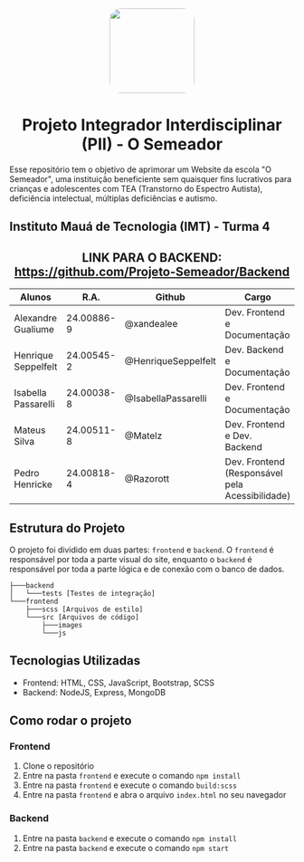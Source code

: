 <center>
    <image src="./icon_SVG.svg" width="150" style="border-radius:20px"/>

# Projeto Integrador Interdisciplinar (PII) - O Semeador

</center>

Esse repositório tem o objetivo de aprimorar um Website da escola "O Semeador", uma instituição beneficiente sem quaisquer fins lucrativos para crianças e adolescentes com TEA (Transtorno do Espectro Autista), deficiência intelectual, múltiplas deficiências e autismo.

## Instituto Mauá de Tecnologia (IMT) - Turma 4

<center>

## LINK PARA O BACKEND: https://github.com/Projeto-Semeador/Backend

| Alunos              | R.A.       | Github              | Cargo        |
| ------------------- | ---------- | ------------------- | -------------|
| Alexandre Gualiume  | 24.00886-9 | @xandealee          | Dev. Frontend e Documentação |
| Henrique Seppelfelt | 24.00545-2 | @HenriqueSeppelfelt | Dev. Backend e Documentação |
| Isabella Passarelli | 24.00038-8 | @IsabellaPassarelli | Dev. Frontend e Documentação |
| Mateus Silva        | 24.00511-8 | @Matelz             | Dev. Frontend e Dev. Backend |
| Pedro Henricke      | 24.00818-4 | @Razorott           | Dev. Frontend (Responsável pela Acessibilidade) |

</center>

## Estrutura do Projeto

O projeto foi dividido em duas partes: `frontend` e `backend`. O `frontend` é responsável por toda a parte visual do site, enquanto o `backend` é responsável por toda a parte lógica e de conexão com o banco de dados.

```
├───backend
│   └───tests [Testes de integração]
└───frontend
    ├───scss [Arquivos de estilo]
    └───src [Arquivos de código]
        ├───images
        └───js
```

## Tecnologias Utilizadas

- Frontend: HTML, CSS, JavaScript, Bootstrap, SCSS
- Backend: NodeJS, Express, MongoDB

## Como rodar o projeto

### Frontend

1. Clone o repositório
2. Entre na pasta `frontend` e execute o comando `npm install`
3. Entre na pasta `frontend` e execute o comando `build:scss`
4. Entre na pasta `frontend` e abra o arquivo `index.html` no seu navegador

### Backend

1. Entre na pasta `backend` e execute o comando `npm install`
2. Entre na pasta `backend` e execute o comando `npm start`
